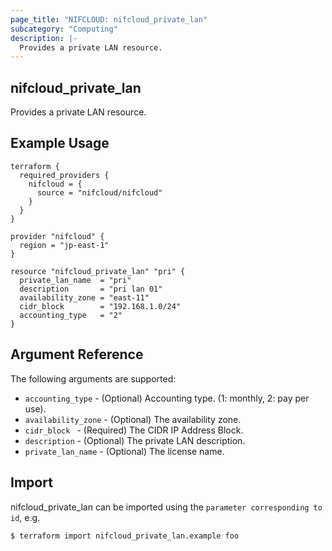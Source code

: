 ```yaml
---
page_title: "NIFCLOUD: nifcloud_private_lan"
subcategory: "Computing"
description: |-
  Provides a private LAN resource.
---
```


## nifcloud_private_lan

Provides a private LAN resource.

## Example Usage

```hcl
terraform {
  required_providers {
    nifcloud = {
      source = "nifcloud/nifcloud"
    }
  }
}

provider "nifcloud" {
  region = "jp-east-1"
}

resource "nifcloud_private_lan" "pri" {
  private_lan_name  = "pri"
  description       = "pri lan 01"
  availability_zone = "east-11"
  cidr_block        = "192.168.1.0/24"
  accounting_type   = "2"
}
```

## Argument Reference

The following arguments are supported:

* `accounting_type` - (Optional) Accounting type. (1: monthly, 2: pay per use).
* `availability_zone` - (Optional) The availability zone.
* `cidr_block ` - (Required) The CIDR IP Address Block.
* `description` - (Optional) The private LAN description.
* `private_lan_name` - (Optional) The license name.

## Import

nifcloud_private_lan can be imported using the `parameter corresponding to id`, e.g.

```
$ terraform import nifcloud_private_lan.example foo
```

